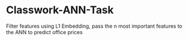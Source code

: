 # Classwork-ANN-Task
Filter features using L1 Embedding, pass the n most important features to the ANN to predict office prices
